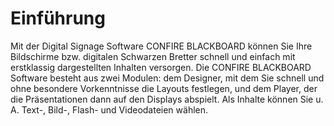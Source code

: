 # Einführung

Mit der Digital Signage Software CONFIRE BLACKBOARD können Sie Ihre Bildschirme bzw. digitalen Schwarzen Bretter schnell und einfach mit erstklassig dargestellten Inhalten versorgen. Die CONFIRE BLACKBOARD Software besteht aus zwei Modulen: dem Designer, mit dem Sie schnell und ohne besondere Vorkenntnisse die Layouts festlegen, und dem Player, der die Präsentationen dann auf den Displays abspielt. Als Inhalte können Sie u. A. Text-, Bild-, Flash- und Videodateien wählen. 
